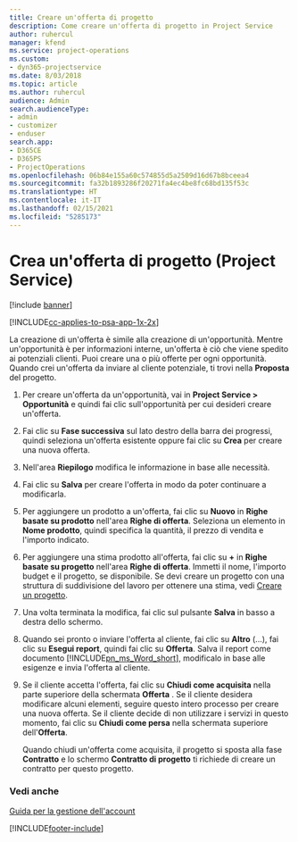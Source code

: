 ```yaml
---
title: Creare un'offerta di progetto
description: Come creare un'offerta di progetto in Project Service
author: ruhercul
manager: kfend
ms.service: project-operations
ms.custom:
- dyn365-projectservice
ms.date: 8/03/2018
ms.topic: article
ms.author: ruhercul
audience: Admin
search.audienceType:
- admin
- customizer
- enduser
search.app:
- D365CE
- D365PS
- ProjectOperations
ms.openlocfilehash: 06b84e155a60c574855d5a2509d16d67b8bceea4
ms.sourcegitcommit: fa32b1893286f20271fa4ec4be8fc68bd135f53c
ms.translationtype: HT
ms.contentlocale: it-IT
ms.lasthandoff: 02/15/2021
ms.locfileid: "5285173"
---
```

# <a name="create-a-project-quote-project-service"></a>Crea un'offerta di progetto (Project Service)

[!include [banner](../includes/psa-now-project-operations.md)]

[!INCLUDE[cc-applies-to-psa-app-1x-2x](../includes/cc-applies-to-psa-app-1x-2x.md)]

La creazione di un'offerta è simile alla creazione di un'opportunità. Mentre un'opportunità è per informazioni interne, un'offerta è ciò che viene spedito ai potenziali clienti. Puoi creare una o più offerte per ogni opportunità. Quando crei un'offerta da inviare al cliente potenziale, ti trovi nella **Proposta** del progetto.  
  
1. Per creare un'offerta da un'opportunità, vai in **Project Service > Opportunità** e quindi fai clic sull'opportunità per cui desideri creare un'offerta.  
  
2. Fai clic su **Fase successiva** sul lato destro della barra dei progressi, quindi seleziona un'offerta esistente oppure fai clic su **Crea** per creare una nuova offerta.  
  
3. Nell'area **Riepilogo** modifica le informazione in base alle necessità.  
  
4. Fai clic su **Salva** per creare l'offerta in modo da poter continuare a modificarla.  
  
5. Per aggiungere un prodotto a un'offerta, fai clic su **Nuovo** in **Righe basate su prodotto** nell'area **Righe di offerta**. Seleziona un elemento in **Nome prodotto**, quindi specifica la quantità, il prezzo di vendita e l'importo indicato.  
  
6. Per aggiungere una stima prodotto all'offerta, fai clic su **+** in **Righe basate su progetto** nell'area **Righe di offerta**. Immetti il nome, l'importo budget e il progetto, se disponibile. Se devi creare un progetto con una struttura di suddivisione del lavoro per ottenere una stima, vedi [Creare un progetto](../psa/create-project.md).  
  
7. Una volta terminata la modifica, fai clic sul pulsante **Salva** in basso a destra dello schermo.  
  
8. Quando sei pronto o inviare l'offerta al cliente, fai clic su **Altro** (...), fai clic su **Esegui report**, quindi fai clic su **Offerta**. Salva il report come documento [!INCLUDE[pn_ms_Word_short](../includes/pn-ms-word-short.md)], modificalo in base alle esigenze e invia l'offerta al cliente.  
  
9. Se il cliente accetta l'offerta, fai clic su **Chiudi come acquisita** nella parte superiore della schermata **Offerta** . Se il cliente desidera modificare alcuni elementi, seguire questo intero processo per creare una nuova offerta. Se il cliente decide di non utilizzare i servizi in questo momento, fai clic su **Chiudi come persa** nella schermata superiore dell'**Offerta**.  
  
   Quando chiudi un'offerta come acquisita, il progetto si sposta alla fase **Contratto** e lo schermo **Contratto di progetto** ti richiede di creare un contratto per questo progetto.  
  
### <a name="see-also"></a>Vedi anche  
 [Guida per la gestione dell'account](../psa/account-manager-guide.md)


[!INCLUDE[footer-include](../includes/footer-banner.md)]